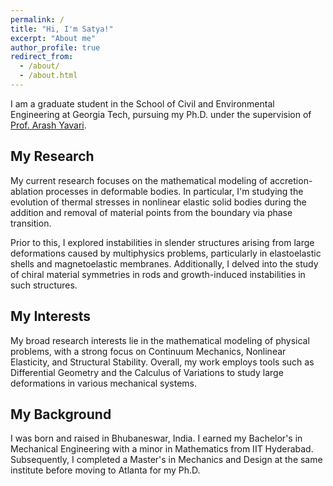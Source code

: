 ```yaml
---
permalink: /
title: "Hi, I'm Satya!"
excerpt: "About me"
author_profile: true
redirect_from: 
  - /about/
  - /about.html
---
```

I am a graduate student in the School of Civil and Environmental Engineering at Georgia Tech, pursuing my Ph.D. under the supervision of [Prof. Arash Yavari](https://research.gatech.edu/arash-yavari).


My Research
-----
My current research focuses on the mathematical modeling of accretion-ablation processes in deformable bodies. In particular, I'm studying the evolution of thermal stresses in nonlinear elastic solid bodies during the addition and removal of material points from the boundary via phase transition.

Prior to this, I explored instabilities in slender structures arising from large deformations caused by multiphysics problems, particularly in elastoelastic shells and magnetoelastic membranes. Additionally, I delved into the study of chiral material symmetries in rods and growth-induced instabilities in such structures.

My Interests
-----
My broad research interests lie in the mathematical modeling of physical problems, with a strong focus on Continuum Mechanics, Nonlinear Elasticity, and Structural Stability. Overall, my work employs tools such as Differential Geometry and the Calculus of Variations to study large deformations in various mechanical systems. 

My Background
------
I was born and raised in Bhubaneswar, India. I earned my Bachelor's in Mechanical Engineering with a minor in Mathematics from IIT Hyderabad. Subsequently, I completed a Master's in Mechanics and Design at the same institute before moving to Atlanta for my Ph.D.







